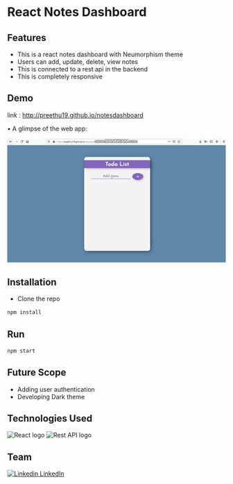 # React Notes Dashboard

## Features

- This is a react notes dashboard with Neumorphism theme
- Users can add, update, delete, view notes
- This is connected to a rest api in the backend
- This is completely responsive

## Demo

link : http://preethu19.github.io/notesdashboard

• A glimpse of the web app:

 ![GIF](https://github.com/preethu19/reacttodo/blob/master/react-todo.gif)


## Installation

- Clone the repo
```bash
npm install
```
## Run

```bash
npm start
```

## Future Scope
- Adding user authentication
- Developing Dark theme


## Technologies Used
<div>
<img src="https://xourceit.com/wp-content/uploads/2020/12/react.jpg" alt="React logo" width="250"/>
<img src="https://www.derdack.com/wp-content/uploads/sites/2/2020/03/rest_api_logo.png" alt="Rest API logo" width="250"/>
</div>

## Team
[![Linkedin](https://i.stack.imgur.com/gVE0j.png) LinkedIn](https://www.linkedin.com/in/preetham19/)
&nbsp;
